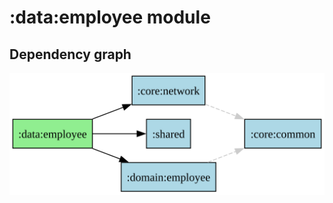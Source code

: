 ﻿# :data:employee module
## Dependency graph
![:data:employee](../../docs/images/graphs/dep_graph__data_employee.svg)
